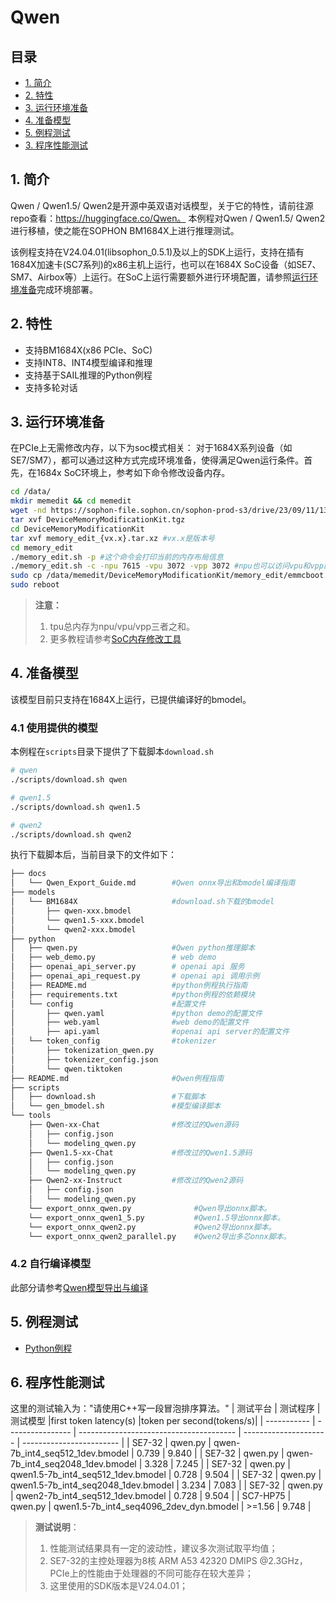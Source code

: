 # Qwen

## 目录
  - [1. 简介](#1-简介)
  - [2. 特性](#2-特性)
  - [3. 运行环境准备](#3-运行环境准备)
  - [4. 准备模型](#4-准备模型)
  - [5. 例程测试](#5-例程测试)
  - [3. 程序性能测试](#6-程序性能测试)

## 1. 简介
Qwen / Qwen1.5/ Qwen2是开源中英双语对话模型，关于它的特性，请前往源repo查看：https://huggingface.co/Qwen。 本例程对Qwen / Qwen1.5/ Qwen2进行移植，使之能在SOPHON BM1684X上进行推理测试。

该例程支持在V24.04.01(libsophon_0.5.1)及以上的SDK上运行，支持在插有1684X加速卡(SC7系列)的x86主机上运行，也可以在1684X SoC设备（如SE7、SM7、Airbox等）上运行。在SoC上运行需要额外进行环境配置，请参照[运行环境准备](#3-运行环境准备)完成环境部署。

## 2. 特性
* 支持BM1684X(x86 PCIe、SoC)
* 支持INT8、INT4模型编译和推理
* 支持基于SAIL推理的Python例程
* 支持多轮对话


## 3. 运行环境准备
在PCIe上无需修改内存，以下为soc模式相关：
对于1684X系列设备（如SE7/SM7），都可以通过这种方式完成环境准备，使得满足Qwen运行条件。首先，在1684x SoC环境上，参考如下命令修改设备内存。
```bash
cd /data/
mkdir memedit && cd memedit
wget -nd https://sophon-file.sophon.cn/sophon-prod-s3/drive/23/09/11/13/DeviceMemoryModificationKit.tgz
tar xvf DeviceMemoryModificationKit.tgz
cd DeviceMemoryModificationKit
tar xvf memory_edit_{vx.x}.tar.xz #vx.x是版本号
cd memory_edit
./memory_edit.sh -p #这个命令会打印当前的内存布局信息
./memory_edit.sh -c -npu 7615 -vpu 3072 -vpp 3072 #npu也可以访问vpu和vpp的内存
sudo cp /data/memedit/DeviceMemoryModificationKit/memory_edit/emmcboot.itb /boot/emmcboot.itb && sync
sudo reboot
```
> **注意：**
> 1. tpu总内存为npu/vpu/vpp三者之和。
> 2. 更多教程请参考[SoC内存修改工具](https://doc.sophgo.com/sdk-docs/v23.07.01/docs_latest_release/docs/SophonSDK_doc/zh/html/appendix/2_mem_edit_tools.html)

## 4. 准备模型
该模型目前只支持在1684X上运行，已提供编译好的bmodel。
### 4.1 使用提供的模型

​本例程在`scripts`目录下提供了下载脚本`download.sh`

```bash
# qwen
./scripts/download.sh qwen

# qwen1.5
./scripts/download.sh qwen1.5

# qwen2
./scripts/download.sh qwen2
```

执行下载脚本后，当前目录下的文件如下：
```bash
├── docs
│   └── Qwen_Export_Guide.md        #Qwen onnx导出和bmodel编译指南
├── models
│   └── BM1684X                     #download.sh下载的bmodel
│       ├── qwen-xxx.bmodel
│       └── qwen1.5-xxx.bmodel
│       └── qwen2-xxx.bmodel
├── python
│   ├── qwen.py                     #Qwen python推理脚本
│   ├── web_demo.py                 # web demo
│   ├── openai_api_server.py        # openai api 服务
│   ├── openai_api_request.py       # openai api 调用示例
│   ├── README.md                   #python例程执行指南
│   ├── requirements.txt            #python例程的依赖模块
│   └── config                      #配置文件
│       ├── qwen.yaml               #python demo的配置文件
│       ├── web.yaml                #web demo的配置文件
│       ├── api.yaml                #openai api server的配置文件
│   └── token_config                #tokenizer
│       ├── tokenization_qwen.py
│       ├── tokenizer_config.json
│       └── qwen.tiktoken 
├── README.md                       #Qwen例程指南
├── scripts                         
│   ├── download.sh                 #下载脚本
│   └── gen_bmodel.sh               #模型编译脚本
└── tools
    ├── Qwen-xx-Chat                #修改过的Qwen源码
    │   ├── config.json
    │   └── modeling_qwen.py
    ├── Qwen1.5-xx-Chat             #修改过的Qwen1.5源码
    │   ├── config.json
    │   └── modeling_qwen.py
    ├── Qwen2-xx-Instruct           #修改过的Qwen2源码
    │   ├── config.json
    │   └── modeling_qwen.py
    └── export_onnx_qwen.py              #Qwen导出onnx脚本。
    └── export_onnx_qwen1_5.py           #Qwen1.5导出onnx脚本。
    └── export_onnx_qwen2.py             #Qwen2导出onnx脚本。
    └── export_onnx_qwen2_parallel.py    #Qwen2导出多芯onnx脚本。
```

### 4.2 自行编译模型

此部分请参考[Qwen模型导出与编译](./docs/Qwen_Export_Guide.md)

## 5. 例程测试

- [Python例程](./python/README.md)

## 6. 程序性能测试

这里的测试输入为："请使用C++写一段冒泡排序算法。"
|   测试平台   |     测试程序       |           测试模型                        |first token latency(s) |token per second(tokens/s)| 
| ----------- | ----------------  | --------------------------------------- | --------------------- | ------------------------ | 
| SE7-32      | qwen.py           | qwen-7b_int4_seq512_1dev.bmodel         |    0.739              |    9.840                 | 
| SE7-32      | qwen.py           | qwen-7b_int4_seq2048_1dev.bmodel        |    3.328              |    7.245                 | 
| SE7-32      | qwen.py           | qwen1.5-7b_int4_seq512_1dev.bmodel      |    0.728              |    9.504                 | 
| SE7-32      | qwen.py           | qwen1.5-7b_int4_seq2048_1dev.bmodel     |    3.234              |    7.083                 | 
| SE7-32      | qwen.py           | qwen2-7b_int4_seq512_1dev.bmodel        |    0.728              |    9.504                 | 
| SC7-HP75    | qwen.py           | qwen1.5-7b_int4_seq4096_2dev_dyn.bmodel |    >=1.56             |    9.748                 | 

> **测试说明**：  
> 1. 性能测试结果具有一定的波动性，建议多次测试取平均值；
> 2. SE7-32的主控处理器为8核 ARM A53 42320 DMIPS @2.3GHz，PCIe上的性能由于处理器的不同可能存在较大差异；
> 3. 这里使用的SDK版本是V24.04.01；
